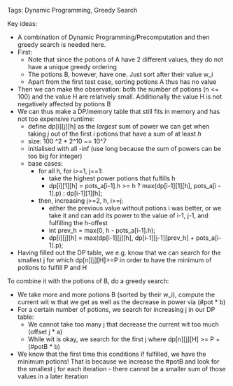 Tags: Dynamic Programming, Greedy Search

Key ideas:
* A combination of Dynamic Programming/Precomputation and then greedy search is needed here.
* First: 
  * Note that since the potions of A have 2 different values, they do not have a unique greedy ordering
  * The potions B, however, have one. Just sort after their value w_i
  * Apart from the first test case, sorting potions A thus has no value
* Then we can make the observation: both the number of potions (n <= 100) and the value H are relatively small. Additionally the value H is not negatively affected by potions B
* We can thus make a DP/memory table that still fits in memory and has not too expensive runtime:
  * define dp[i][j][h] as the _largest_ sum of power we can get when taking *j* out of the first *i* potions that have a sum of at least *h*
  * size: 100 ^2 * 2^10 ~= 10^7
  * initialised with all -inf (use long because the sum of powers can be too big for integer)
  * base cases: 
    * for all h, for i>=1, j==1:
      * take the highest power potions that fulfills h
      * dp[i][1][h] = pots_a[i-1].h >= h ? max(dp[i-1][1][h], pots_a[i - 1].p) : dp[i-1][1][h];
    * then, increasing j>=2, h, i>=j:
      * either the previous value without potions i was better, or we take it and can add its power to the value of i-1, j-1, and fulfilling the h-offest
      * int prev_h = max(0, h - pots_a[i-1].h);
      * dp[i][j][h] = max(dp[i-1][j][h], dp[i-1][j-1][prev_h] + pots_a[i-1].p);
* Having filled out the DP table, we e.g. know that we can search for the smallest j for which dp[n][j][H]>=P in order to have the minimum of potions to fulfill P and H

To combine it with the potions of B, do a greedy search:
* We take more and more potions B (sorted by their w_i), compute the current wit w that we get as well as the decrease in power via (#pot * b)
* For a certain number of potions, we search for increasing j in our DP table:
  * We cannot take too many j that decrease the current wit too much (offset j * a)
  * While wit is okay, we search for the first j where dp[n][j][H] >= P + (#potB * b)
* We know that the first time this conditions if fulfilled, we have the minimum potions! That is because we increase the #potB and look for the smallest j for each iteration - there cannot be a smaller sum of those values in a later iteration